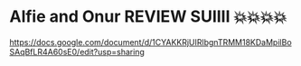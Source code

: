 # Alfie and Onur REVIEW SUIIII :boom::boom::boom::boom:
https://docs.google.com/document/d/1CYAKKRjUIRlbgnTRMM18KDaMpilBoSAqBfLR4A60sE0/edit?usp=sharing

